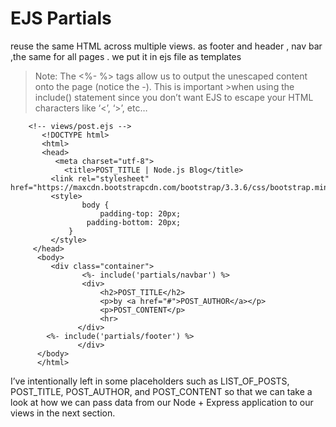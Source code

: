 # EJS Partials
reuse the same HTML across multiple views. as footer and header , nav bar ,the same for all pages . 
we put it in ejs file as templates

>Note: The <%- %> tags allow us to output the unescaped content onto the page (notice the -). This is important >when using the include() statement since you don’t want EJS to escape your HTML characters like ‘<’, ‘>’, etc…

        <!-- views/post.ejs -->
           <!DOCTYPE html>
           <html>
           <head>
              <meta charset="utf-8">
                <title>POST_TITLE | Node.js Blog</title>
             <link rel="stylesheet" href="https://maxcdn.bootstrapcdn.com/bootstrap/3.3.6/css/bootstrap.min.css">
             <style>
                    body {
                        padding-top: 20px;
                     padding-bottom: 20px;
                 }
             </style>
         </head>
          <body>
             <div class="container">
                    <%- include('partials/navbar') %>
                    <div>
                        <h2>POST_TITLE</h2>
                        <p>by <a href="#">POST_AUTHOR</a></p>
                        <p>POST_CONTENT</p>
                        <hr>
                   </div>
            <%- include('partials/footer') %>
                   </div>
          </body>
          </html>


 I’ve intentionally left in some placeholders such as LIST_OF_POSTS, POST_TITLE, POST_AUTHOR, and POST_CONTENT so that we can take a look at how we can pass data from our Node + Express application to our views in the next section.